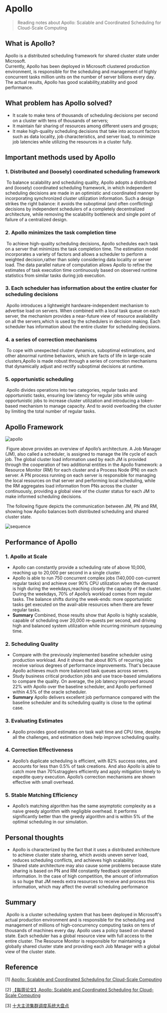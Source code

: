 # Apollo

> Reading notes about Apollo: Scalable and Coordinated Scheduling for Cloud-Scale Computing 

## What is Apollo?

Apollo is a distributed scheduling framework for shared cluster state under Microsoft.   
Currently, Apollo has been deployed in Microsoft clustered production environment, is responsible for the scheduling and management of highly concurrent tasks million units on the number of server billions every day. The actual results, Apollo has good scalability,stability and good performance.

## What problem has Apollo solved?

* It  scale to make tens of thousands of scheduling decisions per second on a cluster with tens of thousands of servers; 
* It  maintain fair sharing of resources among different users and groups; 
* It  make high-quality scheduling decisions that take into account factors such as data locality, job characteristics, and server load, to minimize job latencies while utilizing the resources in a cluster fully. 

## Important methods used by Apollo

### 1. Distributed and (loosely) coordinated scheduling framework

​    To balance scalability and scheduling quality, Apollo adopts a distributed and (loosely) coordinated scheduling framework, in which independent scheduling decisions are made in an optimistic and coordinated manner by incorporating synchronized cluster utilization information.  Such a design strikes the right balance: it avoids the suboptimal (and often conflicting) decisions by independent schedulers of a completely decentralized architecture, while removing the scalability bottleneck and single point of failure of a centralized design. 

### 2. Apollo minimizes the task completion time 

​    To  achieve  high-quality  scheduling  decisions, Apollo schedules each task on a server that minimizes the task completion time.  The estimation model incorporates a variety of factors and allows a scheduler to perform a weighted decision,rather than solely considering data locality or server load. The data parallel nature of computation allows Apollo to refine the estimates of task execution time continuously based on observed runtime statistics from similar tasks during job execution. 

### 3. Each scheduler has information about the entire cluster for scheduling decisions 

​    Apollo introduces a lightweight hardware-independent  mechanism  to  advertise  load  on servers. When combined with a local task queue on each server, the mechanism provides a near-future view of resource availability on all the servers,which is used by the schedulers in decision making. Each scheduler has information about the entire cluster for scheduling decisions.

### 4. a series of correction mechanisms 

​    To cope with unexpected cluster dynamics, suboptimal estimations, and other abnormal runtime behaviors, which are facts of life in large-scale clusters,Apollo is made robust through a series of correction mechanisms that dynamically adjust and rectify suboptimal decisions at runtime.  

### 5. opportunistic scheduling

​    Apollo divides operations into two categories, regular tasks and opportunistic tasks, ensuring low latency for regular jobs while using opportunistic jobs to increase cluster utilization and introducing a token-based mechanism to manage capacity. And to avoid overloading the cluster by limiting the total number of regular tasks.

## Apollo Framework

![apollo](https://github.com/PythonMyLife/SE100/blob/master/photos/apollo.png?raw=true)

​    Figure above provides an overview of Apollo’s architecture.  A Job Manager (JM), also called a scheduler, is assigned to manage the life cycle of each job. The global cluster load information used by each JM is provided through the cooperation of two additional entities in the Apollo framework: a Resource Monitor (RM) for each cluster and a Process Node (PN) on each server.  A PN process running on each server is responsible for managing the local resources on that server and performing local scheduling, while the RM aggregates load information from PNs across the cluster continuously, providing a global view of the cluster status for each JM to make informed scheduling decisions. 

​    The following figure depicts the communication between JM, PN and RM, showing how Apollo balances both distributed scheduling and shared cluster state.

![sequence](https://github.com/PythonMyLife/SE100/blob/master/photos/sequnce.png?raw=true)

## Performance of Apollo

### 1. Apollo at Scale

*  Apollo can constantly provide a scheduling rate of above 10,000, reaching up to 20,000 per second in a single cluster.  
*  Apollo is able to run 750 concurrent complex jobs (140,000 con-current regular tasks) and achieve over 90% CPU utilization when the demand is high during the weekdays,reaching closely the capacity of the cluster.  During the weekdays, 70% of Apollo’s workload comes from regular tasks. The balance shifts during the week-ends: more opportunistic tasks get executed on the avail-able resources when there are fewer regular tasks. 
* **Summary** Combined, those results show that Apollo is highly scalable, capable of scheduling over 20,000 re-quests per second, and driving high and balanced system utilization while incurring minimum syqueuing time. 

### 2. Scheduling Quality

*  Compare with the previously implemented baseline scheduler using production workload. And it shows that about 80% of recurring jobs receive various degrees of performance improvements. That's because  Apollo achieves much more balanced task queues across servers. 
*  Study business critical production jobs and use trace-based simulations to compare the quality. On average, the job latency improved around 22% with Apollo over the baseline scheduler, and Apollo performed within 4.5% of the oracle scheduler.
* **Summary**  Apollo delivers excellent job performance compared with the baseline scheduler and its scheduling quality is close to the optimal case. 

### 3. Evaluating Estimates 

*  Apollo provides good estimates on task wait time and CPU time, despite all the challenges, and estimation does help improve scheduling quality.

### 4. Correction Effectiveness 

*  Apollo’s duplicate scheduling is efficient, with 82% success rates, and accounts for less than 0.5% of task creations. And also Apollo is able to catch more than 70%stragglers efficiently and apply mitigation timely to expedite query execution.   Apollo’s correction mechanisms are shown effective with small overhead. 

### 5. Stable Matching Efficiency 

*  Apollo’s matching algorithm has the same asymptotic complexity as a naive greedy algorithm with negligible overhead. It performs significantly better than the greedy algorithm and is within 5% of the optimal scheduling in our simulation. 



## Personal thoughts

* Apollo is characterized by the fact that it uses a distributed architecture to achieve cluster state sharing, which avoids uneven server load, reduces scheduling conflicts, and achieves high scalability.
*  Shared state architecture may also cause some problems because state sharing is based on PN and RM constantly feedback operation information. In the case of high competition, the amount of information is so huge that JM needs extra resources to receive and process this information, which may affect the overall scheduling performance 

## Summary

​     Apollo is a cluster scheduling system that has been deployed in Microsoft's actual production environment and is responsible for the scheduling and management of millions of high-concurrency computing tasks on tens of thousands of machines every day. Apollo uses a policy based on shared state. Each scheduler has a global resource view with full access to the entire cluster. The Resource Monitor is responsible for maintaining a globally shared cluster state and providing each Job Manager with a global view of the cluster state.

## Reference

[1] [Apollo: Scalable and Coordinated Scheduling for Cloud-Scale Computing](https://www.usenix.org/system/files/conference/osdi14/osdi14-paper-boutin_0.pdf)

[2] [【每周论文】Apollo: Scalable and Coordinated Scheduling for Cloud-Scale Computing](https://blog.csdn.net/violet_echo_0908/article/details/78174782)

[3] [十大主流集群调度系统大盘点](https://blog.csdn.net/vip_iter/article/details/80123228)
